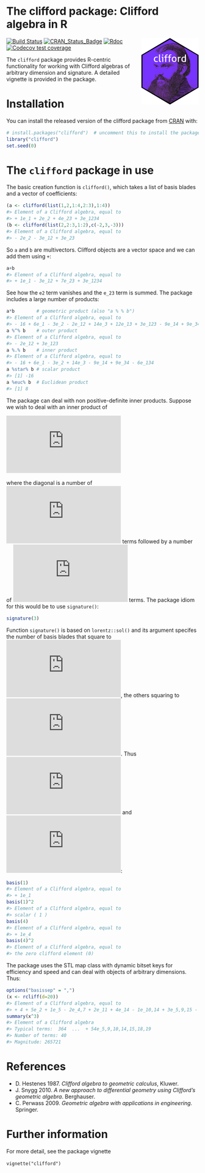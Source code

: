 The clifford package: Clifford algebra in R
================

<!-- README.md is generated from README.Rmd. Please edit that file -->

<img src="man/figures/clifford.png" width = "150" align="right" />

<!-- badges: start -->

[![Build
Status](https://travis-ci.org/RobinHankin/clifford.svg?branch=master)](https://travis-ci.org/RobinHankin/clifford)
[![CRAN\_Status\_Badge](https://www.r-pkg.org/badges/version/clifford)](https://cran.r-project.org/package=clifford)
[![Rdoc](https://www.rdocumentation.org/badges/version/clifford)](https://www.rdocumentation.org/packages/clifford)
[![Codecov test
coverage](https://codecov.io/gh/RobinHankin/clifford/branch/master/graph/badge.svg)](https://codecov.io/gh/RobinHankin/clifford/branch/master)
<!-- badges: end -->

The `clifford` package provides R-centric functionality for working with
Clifford algebras of arbitrary dimension and signature. A detailed
vignette is provided in the package.

# Installation

You can install the released version of the clifford package from
[CRAN](https://CRAN.R-project.org) with:

``` r
# install.packages("clifford")  # uncomment this to install the package
library("clifford")
set.seed(0)
```

# The `clifford` package in use

The basic creation function is `clifford()`, which takes a list of basis
blades and a vector of coefficients:

``` r
(a <- clifford(list(1,2,1:4,2:3),1:4))
#> Element of a Clifford algebra, equal to
#> + 1e_1 + 2e_2 + 4e_23 + 3e_1234
(b <- clifford(list(2,2:3,1:2),c(-2,3,-3)))
#> Element of a Clifford algebra, equal to
#> - 2e_2 - 3e_12 + 3e_23
```

So `a` and `b` are multivectors. Clifford objects are a vector space and
we can add them using `+`:

``` r
a+b
#> Element of a Clifford algebra, equal to
#> + 1e_1 - 3e_12 + 7e_23 + 3e_1234
```

See how the `e2` term vanishes and the `e_23` term is summed. The
package includes a large number of products:

``` r
a*b        # geometric product (also "a % % b")
#> Element of a Clifford algebra, equal to
#> - 16 + 6e_1 - 3e_2 - 2e_12 + 14e_3 + 12e_13 + 3e_123 - 9e_14 + 9e_34 - 6e_134
a %^% b    # outer product
#> Element of a Clifford algebra, equal to
#> - 2e_12 + 3e_123
a %.% b    # inner product
#> Element of a Clifford algebra, equal to
#> - 16 + 6e_1 - 3e_2 + 14e_3 - 9e_14 + 9e_34 - 6e_134
a %star% b # scalar product
#> [1] -16
a %euc% b  # Euclidean product
#> [1] 8
```

The package can deal with non positive-definite inner products. Suppose
we wish to deal with an inner product of

![
\\begin{pmatrix}
+1 & 0 & 0 & 0 & 0\\\\
 0 &+1 & 0 & 0 & 0\\\\
 0 & 0 &+1 & 0 & 0\\\\
 0 & 0 & 0 &-1 & 0\\\\
 0 & 0 & 0 & 0 &-1
\\end{pmatrix}
](https://latex.codecogs.com/png.latex?%0A%5Cbegin%7Bpmatrix%7D%0A%2B1%20%26%200%20%26%200%20%26%200%20%26%200%5C%5C%0A%200%20%26%2B1%20%26%200%20%26%200%20%26%200%5C%5C%0A%200%20%26%200%20%26%2B1%20%26%200%20%26%200%5C%5C%0A%200%20%26%200%20%26%200%20%26-1%20%26%200%5C%5C%0A%200%20%26%200%20%26%200%20%26%200%20%26-1%0A%5Cend%7Bpmatrix%7D%0A "
\begin{pmatrix}
+1 & 0 & 0 & 0 & 0\\
 0 &+1 & 0 & 0 & 0\\
 0 & 0 &+1 & 0 & 0\\
 0 & 0 & 0 &-1 & 0\\
 0 & 0 & 0 & 0 &-1
\end{pmatrix}
")

where the diagonal is a number of
![+1](https://latex.codecogs.com/png.latex?%2B1 "+1") terms followed by
a number of ![-1](https://latex.codecogs.com/png.latex?-1 "-1") terms.
The package idiom for this would be to use `signature()`:

``` r
signature(3)
```

Function `signature()` is based on `lorentz::sol()` and its argument
specifes the number of basis blades that square to
![+1](https://latex.codecogs.com/png.latex?%2B1 "+1"), the others
squaring to ![-1](https://latex.codecogs.com/png.latex?-1 "-1"). Thus
![e\_1^2=e\_2^2=e\_3^2=1](https://latex.codecogs.com/png.latex?e_1%5E2%3De_2%5E2%3De_3%5E2%3D1 "e_1^2=e_2^2=e_3^2=1")
and
![e\_4^2=e\_5^2=-1](https://latex.codecogs.com/png.latex?e_4%5E2%3De_5%5E2%3D-1 "e_4^2=e_5^2=-1"):

``` r
basis(1)
#> Element of a Clifford algebra, equal to
#> + 1e_1
basis(1)^2
#> Element of a Clifford algebra, equal to
#> scalar ( 1 )
basis(4)
#> Element of a Clifford algebra, equal to
#> + 1e_4
basis(4)^2
#> Element of a Clifford algebra, equal to
#> the zero clifford element (0)
```

The package uses the STL map class with dynamic bitset keys for
efficiency and speed and can deal with objects of arbitrary dimensions.
Thus:

``` r
options("basissep" = ",")
(x <- rcliff(d=20))
#> Element of a Clifford algebra, equal to
#> + 4 + 5e_2 + 1e_5 - 2e_4,7 + 2e_11 + 4e_14 - 1e_10,14 + 3e_5,9,15 - 3e_18,19
summary(x^3)
#> Element of a Clifford algebra 
#> Typical terms:  364  ...  + 54e_5,9,10,14,15,18,19 
#> Number of terms: 40 
#> Magnitude: 265721
```

# References

-   D. Hestenes 1987. *Clifford algebra to geometric calculus*, Kluwer.
-   J. Snygg 2010. *A new approach to differential geometry using
    Clifford’s geometric algebra*. Berghauser.
-   C. Perwass 2009. *Geometric algebra with applications in
    engineering*. Springer.

# Further information

For more detail, see the package vignette

`vignette("clifford")`
